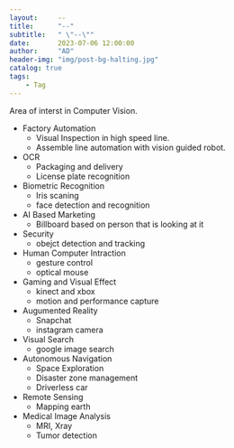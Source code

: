 ```yaml
---
layout:     --
title:      "--"
subtitle:   " \"--\""
date:       2023-07-06 12:00:00
author:     "AD"
header-img: "img/post-bg-halting.jpg"
catalog: true
tags:
    - Tag
---
```

Area of interst in Computer Vision.

* Factory Automation 
  * Visual Inspection in high speed line.
  * Assemble line automation with vision guided robot.
* OCR
  * Packaging and delivery 
  * License plate recognition
* Biometric Recognition
  * Iris scaning
  * face detection and recognition
* AI Based Marketing
  * Billboard based on person that is looking at it
* Security
  * obejct detection and tracking
* Human Computer Intraction
  * gesture control
  * optical mouse
* Gaming and Visual Effect 
  * kinect and xbox
  * motion and performance capture
* Augumented Reality
  * Snapchat 
  * instagram camera
* Visual Search
  * google image search
* Autonomous Navigation
  * Space Exploration 
  * Disaster zone management 
  * Driverless car
* Remote Sensing
  * Mapping earth
* Medical Image Analysis
  * MRI, Xray
  * Tumor detection
